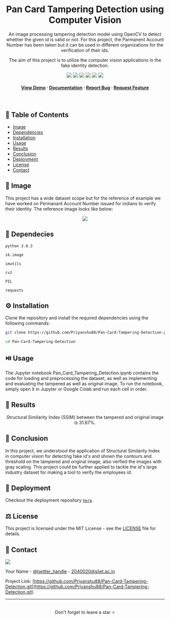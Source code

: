 <div align='center'>
  

  <h1>Pan Card Tampering Detection using Computer Vision</h1>

  <p>

An image processing tampering detection model using OpenCV to detect whether the given id is valid or not. For this project, the Parmanent Account Number has been taken but it can be used in different organizations for the verification of their ids.

The aim of this project is to utilize the computer vision applications in the fake identity detection.
  </p>
  

<!-- Badges -->

<a href="https://priyanshu88-pan-card-tampering-detection-streamlit--main-3q5mga.streamlit.app/" target="_blank">![](https://img.shields.io/website-up-down-green-red/http/monip.org.svg)</a>
![](https://img.shields.io/badge/Maintained-Yes-indigo)
![](https://img.shields.io/github/forks/Priyanshu88/Pan-Card-Tampering-Detection.svg)
![](https://img.shields.io/github/stars/Priyanshu88/Pan-Card-Tampering-Detection.svg)
![](https://img.shields.io/github/issues/Priyanshu88/Pan-Card-Tampering-Detection)
![](https://img.shields.io/github/last-commit/Priyanshu88/Pan-Card-Tampering-Detection)
  
 
 <h4>
    <a href="https://priyanshu88-pan-card-tampering-detection-streamlit--main-3q5mga.streamlit.app/">View Demo</a>
  <span> · </span>
    <a href="https://github.com/Priyanshu88/Pan-Card-Tampering-Detection/blob/master/README.md">Documentation</a>
  <span> · </span>
    <a href="https://github.com/Priyanshu88/Pan-Card-Tampering-Detection/issues">Report Bug</a>
  <span> · </span>
    <a href="https://github.com/Priyanshu88/Pan-Card-Tampering-Detection/issues">Request Feature</a>
  </h4>
</div>

<br />


<!-- Table of Contents -->

## :notebook_with_decorative_cover: Table of Contents

- [Image](#signal_strength-image)
- [Dependencies](#toolbox-dependecies)
- [Installation](#gear-installation)
- [Usage](#play_or_pause_button-usage)
- [Results](#rocket-results)
- [Conclusion](#construction-conclusion)
- [Deployment](#triangular_flag_on_post-deployment)
- [License](#balance_scale-license)
- [Contact](#handshake-contact)



## :signal_strength: Image

This project has a wide dataset scope but for the reference of example we have worked on Permanant Account Number issued for indians to verify their identity. The reference image looks like below:

<div align='center'>
<img  src='https://user-images.githubusercontent.com/86107841/236691772-cefaee43-31fc-4f72-85b9-7d9611be3971.png'/>
</div>

## :toolbox: Dependecies

`python 3.8.3`

`sk.image`

`imutils`

`cv2`

`PIL`

`requests`


## :gear: Installation

Clone the repository and install the required dependencies using the following commands:

```bash
git clone https://github.com/Priyanshu88/Pan-Card-Tampering-Detection.git
```

```bash
cd Pan-Card-Tampering-Detection
```



## :play_or_pause_button: Usage

The Jupyter notebook Pan_Card_Tampering_Detection.ipynb contains the code for loading and preprocessing the dataset, as well as implementing and evaluating the tampered as well as original image. To run the notebook, simply open it in Jupyter or Google Colab and run each cell in order.
<br/>
## :rocket: Results

<div align='center'>

Structural Similarity Index (SSIM) between the tampered and original image is 31.67%.

</div>



## :construction: Conclusion

In this project, we understood the application of Structural Similarity Index in computer vision for detecting fake id's and shown the contours and threshold on the tampered and original image, also verfied the images with gray scaling. This project could be further applied to tackle the id's large industry dataset for making a tool to verify the employees id.


## :triangular_flag_on_post: Deployment

Checkout the deployment repository [`here`](https://github.com/Priyanshu88/Pan-Card-Tampering-Detection-Streamlit-App).



## :balance_scale: License

This project is licensed under the MIT License - see the [LICENSE](https://github.com/Priyanshu88/Pan-Card-Tampering-Detection/blob/main/LICENSE) file for details.



## :handshake: Contact

![](https://img.shields.io/badge/Gmail-D14836?style=for-the-badge&logo=gmail&logoColor=white)

Your Name - [@twitter_handle](https://twitter.com/Priyans75729802?s=09) - 2040020@sliet.ac.in

Project Link: [https://github.com/Priyanshu88/Pan-Card-Tampering-Detection.git](https://github.com/Priyanshu88/Pan-Card-Tampering-Detection.git)
<hr />
<br />
<div align="center">Don't forget to leave a star ⭐️</div>
